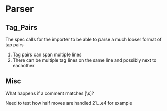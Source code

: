 # Parser
## Tag_Pairs
The spec calls for the importer to be able to parse a much looser format of tap pairs
1. Tag pairs can span multiple lines
2. There can be multiple tag lines on the same line and possibly next to eachother


## Misc
What happens if a comment matches [\s]?

Need to test how half moves are handled 21...e4 for example
